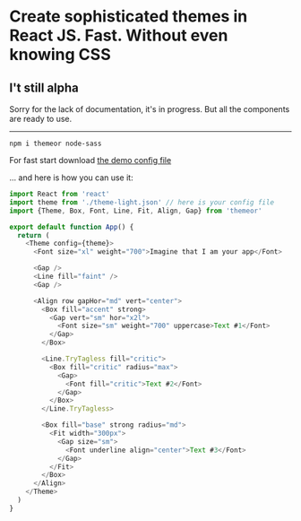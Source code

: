 # Create sophisticated themes in React JS. Fast. Without even knowing CSS

## I't still alpha
Sorry for the lack of documentation, it's in progress.
But all the components are ready to use.

---

`npm i themeor node-sass`

For fast start download [the demo config file](https://github.com/opium-pro/themeor/blob/v-0.1.3/src/docs/theme/theme-light.json)

... and here is how you can use it:

```javascript
import React from 'react'
import theme from './theme-light.json' // here is your config file
import {Theme, Box, Font, Line, Fit, Align, Gap} from 'themeor'

export default function App() {
  return (
    <Theme config={theme}>
      <Font size="xl" weight="700">Imagine that I am your app</Font>

      <Gap />
      <Line fill="faint" />
      <Gap />

      <Align row gapHor="md" vert="center">
        <Box fill="accent" strong>
          <Gap vert="sm" hor="x2l">
            <Font size="sm" weight="700" uppercase>Text #1</Font>
          </Gap>
        </Box>

        <Line.TryTagless fill="critic">
          <Box fill="critic" radius="max">
            <Gap>
              <Font fill="critic">Text #2</Font>
            </Gap>
          </Box>
        </Line.TryTagless>

        <Box fill="base" strong radius="md">
          <Fit width="300px">
            <Gap size="sm">
              <Font underline align="center">Text #3</Font>
            </Gap>
          </Fit>
        </Box>
      </Align>
    </Theme>
  )
}
```